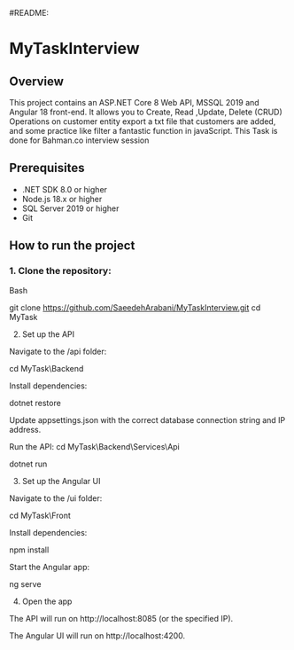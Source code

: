#README:

# MyTaskInterview

## Overview
This project contains an ASP.NET Core 8 Web API, MSSQL 2019 and Angular 18 front-end. It allows you to Create, Read ,Update, Delete (CRUD) Operations on customer entity export a txt file that customers are added, and some practice like filter a fantastic function in javaScript.
This Task is done for Bahman.co interview session

## Prerequisites
- .NET SDK 8.0 or higher
- Node.js 18.x or higher
- SQL Server 2019 or higher
- Git

## How to run the project

### 1. Clone the repository:
Bash

git clone https://github.com/SaeedehArabani/MyTaskInterview.git
cd MyTask

2. Set up the API

Navigate to the /api folder:

cd MyTask\Backend

Install dependencies:

dotnet restore

Update appsettings.json with the correct database connection string and IP address.

Run the API:
cd MyTask\Backend\Services\Api

dotnet run


3. Set up the Angular UI

Navigate to the /ui folder:

cd MyTask\Front

Install dependencies:

npm install

Start the Angular app:

ng serve


4. Open the app

The API will run on http://localhost:8085 (or the specified IP).

The Angular UI will run on http://localhost:4200.
